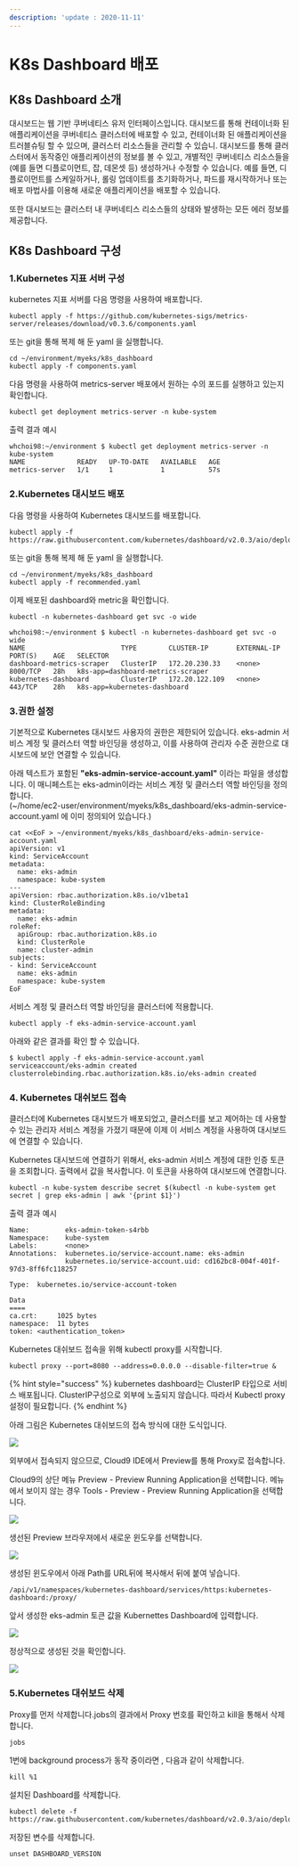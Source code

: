 ```yaml
---
description: 'update : 2020-11-11'
---
```


# K8s Dashboard 배포

## K8s Dashboard 소개

대시보드는 웹 기반 쿠버네티스 유저 인터페이스입니다. 대시보드를 통해 컨테이너화 된 애플리케이션을 쿠버네티스 클러스터에 배포할 수 있고, 컨테이너화 된 애플리케이션을 트러블슈팅 할 수 있으며, 클러스터 리소스들을 관리할 수 있습니. 대시보드를 통해 클러스터에서 동작중인 애플리케이션의 정보를 볼 수 있고, 개별적인 쿠버네티스 리소스들을\(예를 들면 디플로이먼트, 잡, 데몬셋 등\) 생성하거나 수정할 수 있습니다. 예를 들면, 디플로이먼트를 스케일하거나, 롤링 업데이트를 초기화하거나, 파드를 재시작하거나 또는 배포 마법사를 이용해 새로운 애플리케이션을 배포할 수 있습니다.

또한 대시보드는 클러스터 내 쿠버네티스 리소스들의 상태와 발생하는 모든 에러 정보를 제공합니다.

## K8s Dashboard 구성

### 1.Kubernetes 지표 서버 구성

kubernetes 지표 서버를 다음 명령을 사용하여 배포합니다.

```text
kubectl apply -f https://github.com/kubernetes-sigs/metrics-server/releases/download/v0.3.6/components.yaml

```

또는 git을 통해 복제 해 둔 yaml 을 실행합니다.

```text
cd ~/environment/myeks/k8s_dashboard
kubectl apply -f components.yaml

```

다음 명령을 사용하여 metrics-server 배포에서 원하는 수의 포드를 실행하고 있는지 확인합니다.

```text
kubectl get deployment metrics-server -n kube-system

```

출력 결과 예시

```text
whchoi98:~/environment $ kubectl get deployment metrics-server -n kube-system
NAME             READY   UP-TO-DATE   AVAILABLE   AGE
metrics-server   1/1     1            1           57s
```

### 2.Kubernetes 대시보드 배포

다음 명령을 사용하여 Kubernetes 대시보드를 배포합니다.

```text
kubectl apply -f https://raw.githubusercontent.com/kubernetes/dashboard/v2.0.3/aio/deploy/recommended.yaml

```

또는 git을 통해 복제 해 둔 yaml 을 실행합니다.

```text
cd ~/environment/myeks/k8s_dashboard
kubectl apply -f recommended.yaml

```

이제 배포된 dashboard와 metric을 확인합니다. 

```text
kubectl -n kubernetes-dashboard get svc -o wide
```

```text
whchoi98:~/environment $ kubectl -n kubernetes-dashboard get svc -o wide                                                    
NAME                        TYPE        CLUSTER-IP       EXTERNAL-IP   PORT(S)    AGE   SELECTOR
dashboard-metrics-scraper   ClusterIP   172.20.230.33    <none>        8000/TCP   28h   k8s-app=dashboard-metrics-scraper
kubernetes-dashboard        ClusterIP   172.20.122.109   <none>        443/TCP    28h   k8s-app=kubernetes-dashboard
```

### 3.권한 설정

기본적으로 Kubernetes 대시보드 사용자의 권한은 제한되어 있습니다. eks-admin 서비스 계정 및 클러스터 역할 바인딩을 생성하고, 이를 사용하여 관리자 수준 권한으로 대시보드에 보안 연결할 수 있습니다. 

아래 텍스트가 포함된 **"eks-admin-service-account.yaml"** 이라는 파일을 생성합니다. 이 매니페스트는 eks-admin이라는 서비스 계정 및 클러스터 역할 바인딩을 정의합니다.   
\(~/home/ec2-user/environment/myeks/k8s\_dashboard/eks-admin-service-account.yaml 에 이미 정의되어 있습니다.\)

```text
cat <<EoF > ~/environment/myeks/k8s_dashboard/eks-admin-service-account.yaml
apiVersion: v1
kind: ServiceAccount
metadata:
  name: eks-admin
  namespace: kube-system
---
apiVersion: rbac.authorization.k8s.io/v1beta1
kind: ClusterRoleBinding
metadata:
  name: eks-admin
roleRef:
  apiGroup: rbac.authorization.k8s.io
  kind: ClusterRole
  name: cluster-admin
subjects:
- kind: ServiceAccount
  name: eks-admin
  namespace: kube-system
EoF
```

서비스 계정 및 클러스터 역할 바인딩을 클러스터에 적용합니다.

```text
kubectl apply -f eks-admin-service-account.yaml

```

아래와 같은 결과를 확인 할 수 있습니다.

```text
$ kubectl apply -f eks-admin-service-account.yaml
serviceaccount/eks-admin created
clusterrolebinding.rbac.authorization.k8s.io/eks-admin created
```

### 4. Kubernetes 대쉬보드 접속

클러스터에 Kubernetes 대시보드가 배포되었고, 클러스터를 보고 제어하는 데 사용할 수 있는 관리자 서비스 계정을 가졌기 때문에 이제 이 서비스 계정을 사용하여 대시보드에 연결할 수 있습니다.

Kubernetes 대시보드에 연결하기 위해서, eks-admin 서비스 계정에 대한 인증 토큰을 조회합니다. 출력에서  값을 복사합니다. 이 토큰을 사용하여 대시보드에 연결합니다.

```text
kubectl -n kube-system describe secret $(kubectl -n kube-system get secret | grep eks-admin | awk '{print $1}')

```

출력 결과 예시

```text
Name:         eks-admin-token-s4rbb
Namespace:    kube-system
Labels:       <none>
Annotations:  kubernetes.io/service-account.name: eks-admin
              kubernetes.io/service-account.uid: cd162bc8-004f-401f-97d3-8ff6fc118257

Type:  kubernetes.io/service-account-token

Data
====
ca.crt:     1025 bytes
namespace:  11 bytes
token: <authentication_token>
```

Kubernetes 대쉬보드 접속을 위해 kubectl proxy를 시작합니다.

```text
kubectl proxy --port=8080 --address=0.0.0.0 --disable-filter=true &
```

{% hint style="success" %}
kubernetes dashboard는 ClusterIP 타입으로 서비스 배포됩니다. ClusterIP구성으로 외부에 노출되지 않습니다. 따라서 Kubectl proxy 설정이 필요합니다.
{% endhint %}

아래 그림은 Kubernetes 대쉬보드의 접속 방식에 대한 도식입니다.

![](../.gitbook/assets/image%20%2828%29.png)

외부에서 접속되지 않으므로, Cloud9 IDE에서 Preview를 통해 Proxy로 접속합니다.

Cloud9의 상단 메뉴 Preview - Preview Running Application을 선택합니다. 메뉴에서 보이지 않는 경우 Tools - Preview - Preview Running Application을 선택합니다.

![](../.gitbook/assets/image%20%2816%29.png)

생선된 Preview 브라우져에서 새로운 윈도우를 선택합니다.

![](../.gitbook/assets/image%20%282%29.png)

생성된 윈도우에서 아래 Path를 URL뒤에 복사해서 뒤에 붙여 넣습니다.

```text
/api/v1/namespaces/kubernetes-dashboard/services/https:kubernetes-dashboard:/proxy/
```

앞서 생성한 eks-admin 토큰 값을 Kubernettes Dashboard에 입력합니다.

![](../.gitbook/assets/image%20%2827%29.png)

정상적으로 생성된 것을 확인합니다.

![](../.gitbook/assets/image%20%2820%29.png)

### 5.Kubernetes 대쉬보드 삭제

Proxy를 먼저 삭제합니다.jobs의 결과에서 Proxy 번호를 확인하고 kill을 통해서 삭제합니다.

```text
jobs
```

1번에 background process가 동작 중이라면 , 다음과 같이 삭제합니다.

```text
kill %1
```

설치된 Dashboard를 삭제합니다.

```text
kubectl delete -f https://raw.githubusercontent.com/kubernetes/dashboard/v2.0.3/aio/deploy/recommended.yaml
```

저장된 변수를 삭제합니다.

```text
unset DASHBOARD_VERSION
```

